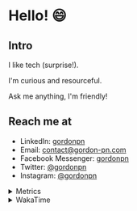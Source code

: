 # Hello! 😄

## Intro

I like tech (surprise!).

I'm curious and resourceful.

Ask me anything, I'm friendly!

## Reach me at

- LinkedIn: [gordonpn](https://www.linkedin.com/in/gordonpn/)
- Email: [contact@gordon-pn.com](mailto:contact@gordon-pn.com)
- Facebook Messenger: [gordonpn](https://www.messenger.com/t/Gordonpn)
- Twitter: [@gordonpn](https://twitter.com/Gordonpn)
- Instagram: [@gordonpn](https://www.instagram.com/gordonpn/)

<details>
  <summary>Metrics</summary>

  <img align="center" src="https://github.com/gordonpn/gordonpn/blob/master/github-metrics.svg" alt="GitHub Metrics">

</details>

<details>
  <summary>WakaTime</summary>

  <!--START_SECTION:waka-->
📊 **This Week I Spent My Time On** 

```text
💬 Programming Languages: 
Java                     7 hrs 13 mins       ████████████████░░░░░░░░░   65.05 % 
XML                      1 hr 34 mins        ████░░░░░░░░░░░░░░░░░░░░░   14.14 % 
Other                    37 mins             █░░░░░░░░░░░░░░░░░░░░░░░░   05.68 % 
SQL                      30 mins             █░░░░░░░░░░░░░░░░░░░░░░░░   04.64 % 
Brazil Dependency Config 29 mins             █░░░░░░░░░░░░░░░░░░░░░░░░   04.45 % 

🔥 Editors: 
IntelliJ IDEA            9 hrs 19 mins       █████████████████████░░░░   83.95 % 
Cursor                   1 hr 9 mins         ███░░░░░░░░░░░░░░░░░░░░░░   10.38 % 
VS Code                  37 mins             █░░░░░░░░░░░░░░░░░░░░░░░░   05.68 % 
```


 Last Updated on 04/10/2024 10:24:35 UTC
<!--END_SECTION:waka-->
</details>
